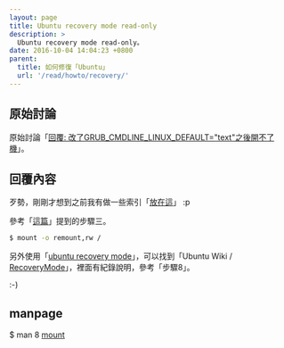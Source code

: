 ```yaml
---
layout: page
title: Ubuntu recovery mode read-only
description: >
  Ubuntu recovery mode read-only。
date: 2016-10-04 14:04:23 +0800  
parent:
  title: 如何修復「Ubuntu」
  url: '/read/howto/recovery/'
---
```



## 原始討論

原始討論「[回覆: 改了GRUB_CMDLINE_LINUX_DEFAULT="text"之後開不了機](https://www.ubuntu-tw.org/modules/newbb/viewtopic.php?post_id=355060#forumpost355060)」。


## 回覆內容

歹勢，剛剛才想到之前我有做一些索引「[放在這](https://www.ubuntu-tw.org/modules/newbb/viewtopic.php?post_id=333548#forumpost333548)」 :p

參考「[這篇](https://www.ubuntu-tw.org/modules/newbb/viewtopic.php?post_id=310770#forumpost310770)」提到的步驟三。

``` sh
$ mount -o remount,rw /
```

另外使用「[ubuntu recovery mode](https://www.google.com.tw/#q=ubuntu+recovery+mode)」，可以找到「Ubuntu Wiki / [RecoveryMode](https://wiki.ubuntu.com/RecoveryMode)」，裡面有紀錄說明，參考「步驟8」。

:-)

## manpage

$ man 8 [mount](http://manpages.ubuntu.com/manpages/xenial/en/man8/mount.8.html)

